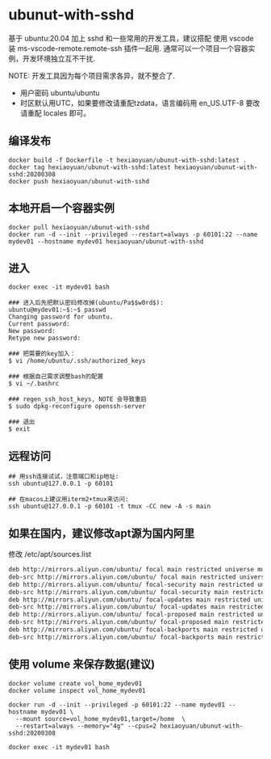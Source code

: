 # ubunut-with-sshd

基于 ubuntu:20.04 加上 sshd 和一些常用的开发工具，建议搭配
使用 vscode 装 ms-vscode-remote.remote-ssh 插件一起用.
通常可以一个项目一个容器实例，开发环境独立互不干扰.

NOTE: 开发工具因为每个项目需求各异，就不整合了.

+ 用户密码 ubuntu/ubuntu
+ 时区默认用UTC，如果要修改请重配tzdata，语言编码用 en_US.UTF-8 要改请重配 locales 即可。

## 编译发布

```shell
docker build -f Dockerfile -t hexiaoyuan/ubunut-with-sshd:latest .
docker tag hexiaoyuan/ubunut-with-sshd:latest hexiaoyuan/ubunut-with-sshd:20200308
docker push hexiaoyuan/ubunut-with-sshd
```

## 本地开启一个容器实例

```shell
docker pull hexiaoyuan/ubunut-with-sshd
docker run -d --init --privileged --restart=always -p 60101:22 --name mydev01 --hostname mydev01 hexiaoyuan/ubunut-with-sshd
```

## 进入

```shell
docker exec -it mydev01 bash

### 进入后先把默认密码修改掉(ubuntu/Pa$$w0rd$):
ubuntu@mydev01:~$:~$ passwd
Changing password for ubuntu.
Current password:
New password:
Retype new password:

### 把需要的key加入：
$ vi /home/ubuntu/.ssh/authorized_keys

### 根据自己需求调整bash的配置
$ vi ~/.bashrc

### regen_ssh_host_keys, NOTE 会导致重启
$ sudo dpkg-reconfigure openssh-server

### 退出
$ exit

```

## 远程访问

```shell
## 用ssh连接试试，注意端口和ip地址:
ssh ubuntu@127.0.0.1 -p 60101 

## 在macos上建议用iterm2+tmux来访问:
ssh ubuntu@127.0.0.1 -p 60101 -t tmux -CC new -A -s main
```

## 如果在国内，建议修改apt源为国内阿里

修改 /etc/apt/sources.list

```txt
deb http://mirrors.aliyun.com/ubuntu/ focal main restricted universe multiverse
deb-src http://mirrors.aliyun.com/ubuntu/ focal main restricted universe multiverse
deb http://mirrors.aliyun.com/ubuntu/ focal-security main restricted universe multiverse
deb-src http://mirrors.aliyun.com/ubuntu/ focal-security main restricted universe multiverse
deb http://mirrors.aliyun.com/ubuntu/ focal-updates main restricted universe multiverse
deb-src http://mirrors.aliyun.com/ubuntu/ focal-updates main restricted universe multiverse
deb http://mirrors.aliyun.com/ubuntu/ focal-proposed main restricted universe multiverse
deb-src http://mirrors.aliyun.com/ubuntu/ focal-proposed main restricted universe multiverse
deb http://mirrors.aliyun.com/ubuntu/ focal-backports main restricted universe multiverse
deb-src http://mirrors.aliyun.com/ubuntu/ focal-backports main restricted universe multiverse
```

## 使用 volume 来保存数据(建议)

```shell
docker volume create vol_home_mydev01
docker volume inspect vol_home_mydev01

docker run -d --init --privileged -p 60101:22 --name mydev01 --hostname mydev01 \
  --mount source=vol_home_mydev01,target=/home  \
  --restart=always --memory="4g" --cpus=2 hexiaoyuan/ubunut-with-sshd:20200308

docker exec -it mydev01 bash

```
